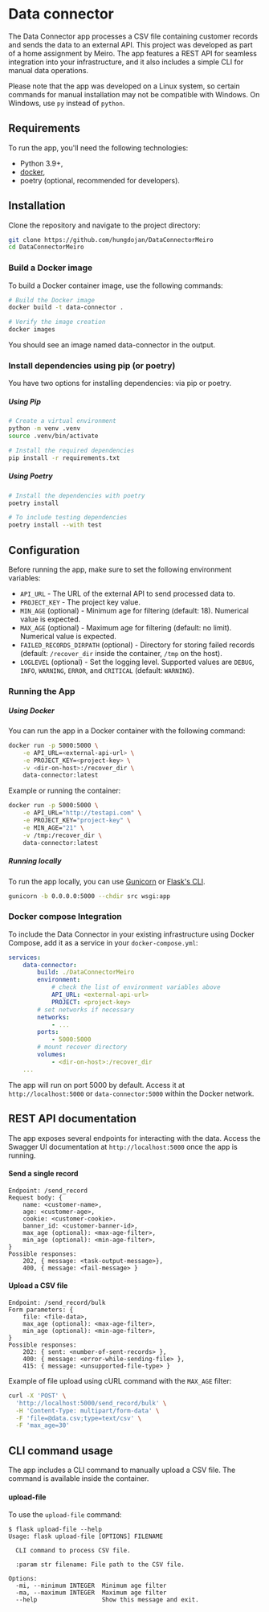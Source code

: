 # Data connector
The Data Connector app processes a CSV file containing customer records and sends the data to an external API. This project was developed as part of a home assignment by Meiro. The app features a REST API for seamless integration into your infrastructure, and it also includes a simple CLI for manual data operations.

Please note that the app was developed on a Linux system, so certain commands for manual installation may not be compatible with Windows. On Windows, use `py` instead of `python`.


## Requirements
To run the app, you'll need the following technologies:
- Python 3.9+,
- [docker](https://www.docker.com/),
- poetry (optional, recommended for developers).

## Installation
Clone the repository and navigate to the project directory:
```bash
git clone https://github.com/hungdojan/DataConnectorMeiro
cd DataConnectorMeiro
```

### Build a Docker image
To build a Docker container image, use the following commands:
```sh
# Build the Docker image
docker build -t data-connector .

# Verify the image creation
docker images
```
You should see an image named data-connector in the output.

### Install dependencies using pip (or poetry)
You have two options for installing dependencies: via pip or poetry.

##### Using Pip
```bash
# Create a virtual environment
python -m venv .venv
source .venv/bin/activate

# Install the required dependencies
pip install -r requirements.txt
```

##### Using Poetry
```bash
# Install the dependencies with poetry
poetry install

# To include testing dependencies
poetry install --with test
```

## Configuration
Before running the app, make sure to set the following environment variables:

- `API_URL` - The URL of the external API to send processed data to.
- `PROJECT_KEY` - The project key value.
- `MIN_AGE` (optional) - Minimum age for filtering (default: 18). Numerical value is expected.
- `MAX_AGE` (optional) - Maximum age for filtering (default: no limit). Numerical value is expected.
- `FAILED_RECORDS_DIRPATH` (optional) - Directory for storing failed records (default: `/recover_dir` inside the container, `/tmp` on the host).
- `LOGLEVEL` (optional) - Set the logging level. Supported values are `DEBUG`, `INFO`, `WARNING`, `ERROR`, and `CRITICAL` (default: `WARNING`).

### Running the App
##### Using Docker
You can run the app in a Docker container with the following command:
```bash
docker run -p 5000:5000 \
    -e API_URL=<external-api-url> \
    -e PROJECT_KEY=<project-key> \
    -v <dir-on-host>:/recover_dir \
    data-connector:latest
```

Example or running the container:
```bash
docker run -p 5000:5000 \
    -e API_URL="http://testapi.com" \
    -e PROJECT_KEY="project-key" \
    -e MIN_AGE="21" \
    -v /tmp:/recover_dir \
    data-connector:latest
```
##### Running locally
To run the app locally, you can use [Gunicorn](https://docs.gunicorn.org/en/latest/run.html#) or [Flask's CLI](https://flask.palletsprojects.com/en/stable/quickstart/#a-minimal-application).

```bash
gunicorn -b 0.0.0.0:5000 --chdir src wsgi:app
```

### Docker compose Integration
To include the Data Connector in your existing infrastructure using Docker Compose, add it as a service in your `docker-compose.yml`:

```yaml
services:
    data-connector:
        build: ./DataConnectorMeiro
        environment:
            # check the list of environment variables above
            API_URL: <external-api-url>
            PROJECT: <project-key>
        # set networks if necessary
        networks:
            - ...
        ports:
            - 5000:5000
        # mount recover directory
        volumes:
            - <dir-on-host>:/recover_dir
    ...
```

The app will run on port 5000 by default. Access it at `http://localhost:5000` or `data-connector:5000` within the Docker network.


## REST API documentation
The app exposes several endpoints for interacting with the data. Access the Swagger UI documentation at `http://localhost:5000` once the app is running.

#### Send a single record
```
Endpoint: /send_record
Request body: {
    name: <customer-name>,
    age: <customer-age>,
    cookie: <customer-cookie>.
    banner_id: <customer-banner-id>,
    max_age (optional): <max-age-filter>,
    min_age (optional): <min-age-filter>,
}
Possible responses:
    202, { message: <task-output-message>},
    400, { message: <fail-message> }
```

#### Upload a CSV file
```
Endpoint: /send_record/bulk
Form parameters: {
    file: <file-data>,
    max_age (optional): <max-age-filter>,
    min_age (optional): <min-age-filter>,
}
Possible responses:
    202: { sent: <number-of-sent-records> },
    400: { message: <error-while-sending-file> },
    415: { message: <unsupported-file-type> }
```

Example of file upload using cURL command with the `MAX_AGE` filter:
```sh
curl -X 'POST' \
  'http://localhost:5000/send_record/bulk' \
  -H 'Content-Type: multipart/form-data' \
  -F 'file=@data.csv;type=text/csv' \
  -F 'max_age=30'
```

## CLI command usage
The app includes a CLI command to manually upload a CSV file. The command is available inside the container.

#### upload-file
To use the `upload-file` command:

```
$ flask upload-file --help
Usage: flask upload-file [OPTIONS] FILENAME

  CLI command to process CSV file.

  :param str filename: File path to the CSV file.

Options:
  -mi, --minimum INTEGER  Minimum age filter
  -ma, --maximum INTEGER  Maximum age filter
  --help                  Show this message and exit.
```
